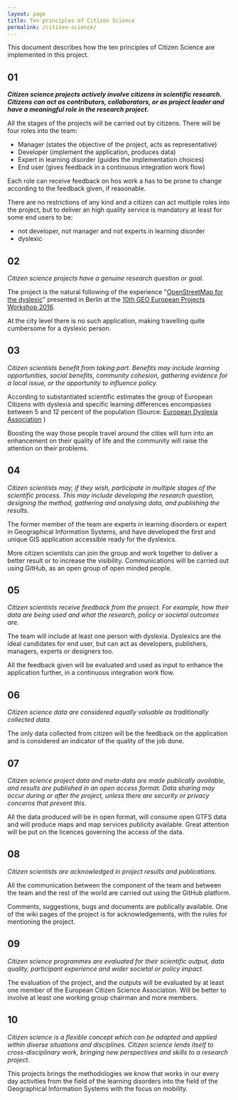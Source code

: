 ```yaml
---
layout: page
title: Ten principles of Citizen Science
permalink: /citizen-science/
---
```


This document describes how the ten principles of Citizen Science are implemented in this project.

## 01

***Citizen science projects actively involve citizens in scientific research. Citizens can act as contributors, collaborators, or as project leader and have a meaningful role in the research project.***

All the stages of the projects will be carried out by citizens. There will be four roles into the team:

* Manager (states the objective of the project, acts as representative)
* Developer (implement the application, produces data)
* Expert in learning disorder (guides the implementation choices)
* End user (gives feedback in a continuous integration work flow)

Each role can receive feedback on hos work a has to be prone to change according to the feedback given, if reasonable.

There are no restrictions of any kind and a citizen can act multiple roles into the project, but to deliver an high quality service is mandatory at least for some end users to be:

* not developer, not manager and not experts in learning disorder
* dyslexic

## 02

*Citizen science projects have a genuine research question or goal.*

The project is the natural following of the experience "[OpenStreetMap for the dyslexic](http://www.osm4dys.org)" presented in Berlin at the [10th GEO European Projects Workshop 2016](https://ec.europa.eu/easme/en/geo-european-projects-workshop-2016).

At the city level there is no such application, making travelling quite cumbersome for a dyslexic person.

## 03

*Citizen scientists benefit from taking part. Benefits may include learning opportunities, social benefits, community cohesion, gathering evidence for a local issue, or the opportunity to influence policy.*

According to substantiated scientific estimates the group of European Citizens with dyslexia and specific learning differences encompasses between 5 and 12 percent of the population (Source: [European Dyslexia Association](http://www.eda-info.eu/dyslexia-in-europe) )

Boosting the way those people travel around the cities will turn into an enhancement on their quality of life and the community will raise the attention on their problems.

## 04

*Citizen scientists may, if they wish, participate in multiple stages of the scientific process. This may include developing the research question, designing the method, gathering and analysing data, and publishing the results.*

The former member of the team are experts in learning disorders or expert in Geographical Information Systems, and have developed the first and unique GIS application accessible ready for the dyslexics.

More citizen scientists can join the group and work together to deliver a better result or to increase the visibility. Communications will be carried out using GitHub, as an open group of open minded people.

## 05

*Citizen scientists receive feedback from the project. For example, how their data are being used and what the research, policy or societal outcomes are.*

The team will include at least one person with dyslexia. Dyslexics are the ideal candidates for end user, but can act as developers, publishers, managers, experts or designers too.

All the feedback given will be evaluated and used as input to enhance the application further, in a continuous integration work flow.

## 06

*Citizen science data are considered equally valuable as traditionally collected data.*

The only data collected from citizen will be the feedback on the application and is considered an indicator of the quality of the job done.

## 07

*Citizen science project data and meta-data are made publically available, and results are published in an open access format. Data sharing may occur during or after the project, unless there are security or privacy concerns that prevent this.*

All the data produced will be in open format, will consume open GTFS data and will produce maps and map services publicity available. Great attention will be put on the licences governing the access of the data.

## 08

*Citizen scientists are acknowledged in project results and publications.*

All the communication between the component of the team and between the team and the rest of the world are carried out using the GitHub platform.

Comments, suggestions, bugs and documents are publically available.
One of the wiki pages of the project is for acknowledgements, with the rules for mentioning the project.

## 09

*Citizen science programmes are evaluated for their scientific output, data quality, participant experience and wider societal or policy impact.*

The evaluation of the project, and the outputs will be evaluated by at least one member of the European Citizen Science Association.
Will be better to involve at least one working group chairman and more members.

## 10

*Citizen science is a flexible concept which can be adapted and applied within diverse situations and disciplines. Citizen science lends itself to cross-disciplinary work, bringing new perspectives and skills to a research project.*

This projects brings the methodologies we know that works in our every day activities from the field of the learning disorders into the field of the Geographical Information Systems with the focus on mobility.

